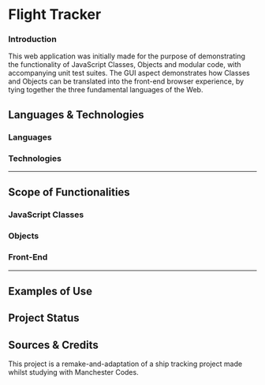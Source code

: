 # Flight Tracker
### Introduction
This web application was initially made for the purpose of demonstrating the functionality of JavaScript Classes, Objects and modular code, with accompanying unit test suites. The GUI aspect demonstrates how Classes and Objects can be translated into the front-end browser experience, by tying together the three fundamental languages of the Web.

## Languages & Technologies
### Languages

### Technologies

---
## Scope of Functionalities
### JavaScript Classes

### Objects

### Front-End

---
## Examples of Use


## Project Status

## Sources & Credits
This project is a remake-and-adaptation of a ship tracking project made whilst studying with Manchester Codes.